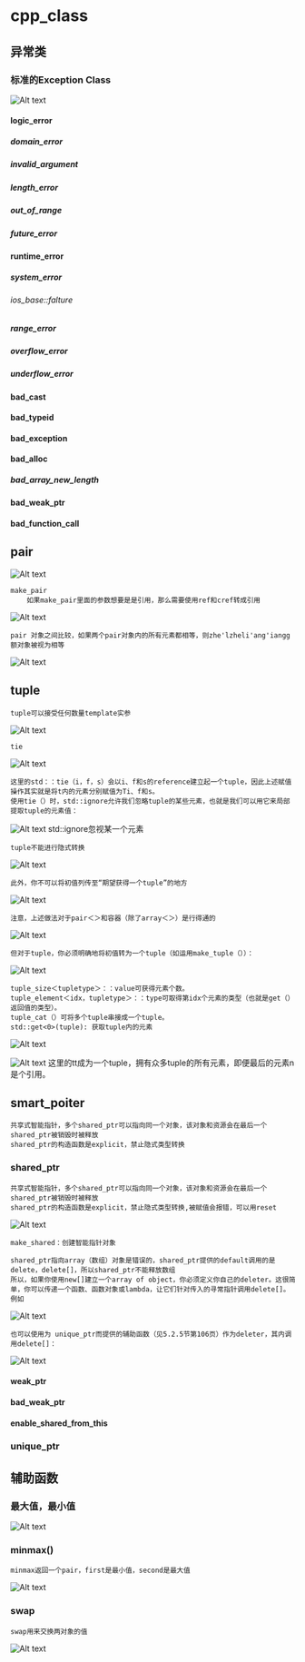 # cpp_class



## 异常类

### 标准的Exception Class
![Alt text](image.png)


#### logic_error

##### domain_error

##### invalid_argument

##### length_error

##### out_of_range

##### future_error


#### runtime_error

##### system_error

###### ios_base::falture


##### range_error

##### overflow_error

##### underflow_error


#### bad_cast

#### bad_typeid

#### bad_exception

#### bad_alloc

##### bad_array_new_length


#### bad_weak_ptr

#### bad_function_call


## pair

![Alt text](image-1.png)

    make_pair
        如果make_pair里面的参数想要是是引用，那么需要使用ref和cref转成引用
![Alt text](image-2.png)

    pair 对象之间比较，如果两个pair对象内的所有元素都相等，则zhe'lzheli'ang'iangg额对象被视为相等
![Alt text](image-3.png)


## tuple
    tuple可以接受任何数量template实参
![Alt text](image-4.png)

    tie
![Alt text](image-5.png)

    这里的std：：tie（i，f，s）会以i、f和s的reference建立起一个tuple，因此上述赋值操作其实就是将t内的元素分别赋值为Ti、f和s。
    使用tie（）时，std::ignore允许我们忽略tuple的某些元素，也就是我们可以用它来局部提取tuple的元素值：
![Alt text](image-6.png)
std::ignore忽视某一个元素

    tuple不能进行隐式转换
![Alt text](image-7.png)

    此外，你不可以将初值列传至“期望获得一个tuple”的地方
![Alt text](image-8.png)
    
    注意，上述做法对于pair＜＞和容器（除了array＜＞）是行得通的
![Alt text](image-9.png)
    
    但对于tuple，你必须明确地将初值转为一个tuple（如运用make_tuple（））：
![Alt text](image-10.png)


    tuple_size＜tupletype＞：：value可获得元素个数。
    tuple_element＜idx，tupletype＞：：type可取得第idx个元素的类型（也就是get（）返回值的类型）。
    tuple_cat（）可将多个tuple串接成一个tuple。
    std::get<0>(tuple): 获取tuple内的元素
![Alt text](image-11.png)

![Alt text](image-12.png)
    这里的tt成为一个tuple，拥有众多tuple的所有元素，即便最后的元素n是个引用。








## smart_poiter
    共享式智能指针，多个shared_ptr可以指向同一个对象，该对象和资源会在最后一个shared_ptr被销毁时被释放
    shared_ptr的构造函数是explicit，禁止隐式类型转换

### shared_ptr
    共享式智能指针，多个shared_ptr可以指向同一个对象，该对象和资源会在最后一个shared_ptr被销毁时被释放
    shared_ptr的构造函数是explicit，禁止隐式类型转换,被赋值会报错，可以用reset
![Alt text](image-13.png)

    make_shared：创建智能指针对象

    shared_ptr指向array（数组）对象是错误的，shared_ptr提供的default调用的是delete，delete[]，所以shared_ptr不能释放数组
    所以，如果你使用new[]建立一个array of object，你必须定义你自己的deleter。这很简单，你可以传递一个函数、函数对象或lambda，让它们针对传入的寻常指针调用delete[]。例如
![Alt text](image-14.png)

    也可以使用为 unique_ptr而提供的辅助函数（见5.2.5节第106页）作为deleter，其内调用delete[]：
![Alt text](image-15.png)



#### weak_ptr

#### bad_weak_ptr

#### enable_shared_from_this


### unique_ptr


## 辅助函数

### 最大值，最小值
![Alt text](image-16.png)


### minmax()
    minmax返回一个pair，first是最小值，second是最大值
![Alt text](image-17.png)

### swap
    swap用来交换两对象的值
![Alt text](image-18.png)








